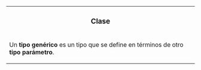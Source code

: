 <table id="card">
    <tr>
        <td align="center">
            <h3>Clase</h3>
        </td>
    </tr>
    <tr>
        <td>
            <p>Un <b>tipo genérico</b> es un tipo que se define en términos de otro <b>tipo parámetro</b>.</p>
        </td>
    </tr>
</table>


